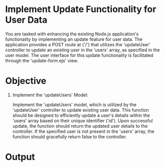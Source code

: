 # Implement Update Functionality for User Data

You are tasked with enhancing the existing Node.js application's functionality by implementing an update feature for user data. The application provides a POST route at ('/') that utilizes the 'updateUser' controller to update an existing user in the 'users' array, as specified in the user model. The user interface for this update functionality is facilitated through the 'update-form.ejs' view.

# Objective

1. Implement the 'updateUsers' Model:

   Implement the 'updateUsers' model, which is utilized by the 'updateUser' controller to update existing user data.
   This function should be designed to efficiently update a user's details within the 'users' array based on their unique identifier ('id').
   Upon successful update, the function should return the updated user details to the controller.
   If the specified user is not present in the 'users' array, the function should gracefully return false to the controller.

# Output
